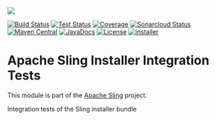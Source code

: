 [<img src="https://sling.apache.org/res/logos/sling.png"/>](https://sling.apache.org)

 [![Build Status](https://ci-builds.apache.org/job/Sling/job/modules/job/sling-org-apache-sling-installer-it/job/master/badge/icon)](https://ci-builds.apache.org/job/Sling/job/modules/job/sling-org-apache-sling-installer-it/job/master/) [![Test Status](https://img.shields.io/jenkins/tests.svg?jobUrl=https://ci-builds.apache.org/job/Sling/job/modules/job/sling-org-apache-sling-installer-it/job/master/)](https://ci-builds.apache.org/job/Sling/job/modules/job/sling-org-apache-sling-installer-it/job/master/test/?width=800&height=600) [![Coverage](https://sonarcloud.io/api/project_badges/measure?project=apache_sling-org-apache-sling-installer-it&metric=coverage)](https://sonarcloud.io/dashboard?id=apache_sling-org-apache-sling-installer-it) [![Sonarcloud Status](https://sonarcloud.io/api/project_badges/measure?project=apache_sling-org-apache-sling-installer-it&metric=alert_status)](https://sonarcloud.io/dashboard?id=apache_sling-org-apache-sling-installer-it) [![Maven Central](https://maven-badges.herokuapp.com/maven-central/org.apache.sling/org.apache.sling.installer.it/badge.svg)](https://search.maven.org/#search%7Cga%7C1%7Cg%3A%22org.apache.sling%22%20a%3A%22org.apache.sling.installer.it%22) [![JavaDocs](https://www.javadoc.io/badge/org.apache.sling/org.apache.sling.installer.it.svg)](https://www.javadoc.io/doc/org.apache.sling/org.apache.sling.installer.it) [![License](https://img.shields.io/badge/License-Apache%202.0-blue.svg)](https://www.apache.org/licenses/LICENSE-2.0) [![installer](https://sling.apache.org/badges/group-installer.svg)](https://github.com/apache/sling-aggregator/blob/master/docs/groups/installer.md)

# Apache Sling Installer Integration Tests

This module is part of the [Apache Sling](https://sling.apache.org) project.

Integration tests of the Sling installer bundle

